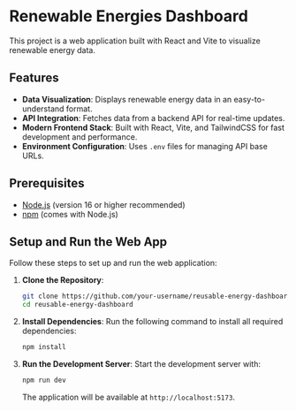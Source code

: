 # Renewable Energies Dashboard

This project is a web application built with React and Vite to visualize renewable energy data.

## Features

- **Data Visualization**: Displays renewable energy data in an easy-to-understand format.
- **API Integration**: Fetches data from a backend API for real-time updates.
- **Modern Frontend Stack**: Built with React, Vite, and TailwindCSS for fast development and performance.
- **Environment Configuration**: Uses `.env` files for managing API base URLs.

## Prerequisites

- [Node.js](https://nodejs.org/) (version 16 or higher recommended)
- [npm](https://www.npmjs.com/) (comes with Node.js)

## Setup and Run the Web App

Follow these steps to set up and run the web application:

1. **Clone the Repository**:

   ```bash
   git clone https://github.com/your-username/reusable-energy-dashboard.git
   cd reusable-energy-dashboard
   ```

2. **Install Dependencies**:
   Run the following command to install all required dependencies:

   ```bash
   npm install
   ```

3. **Run the Development Server**:
   Start the development server with:

   ```bash
   npm run dev
   ```

   The application will be available at `http://localhost:5173`.
